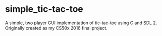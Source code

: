 # simple_tic-tac-toe
A simple, two player GUI implementation of tic-tac-toe using C and SDL 2. Originally created as my CS50x 2016 final project.
